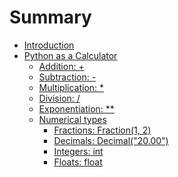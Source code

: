 # Summary

- [Introduction](./README.md)
- [Python as a Calculator](python-as-calculator/README.md)
  - [Addition: +](python-as-calculator/addition.md)
  - [Subtraction: -]()
  - [Multiplication: *]()
  - [Division: /]()
  - [Exponentiation: **]()
  - [Numerical types]()
    - [Fractions: Fraction(1, 2)]()
    - [Decimals: Decimal("20.00")]()
    - [Integers: int]()
    - [Floats: float]()

